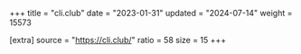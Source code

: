 +++
title = "cli.club"
date = "2023-01-31"
updated = "2024-07-14"
weight = 15573

[extra]
source = "https://cli.club/"
ratio = 58
size = 15
+++
